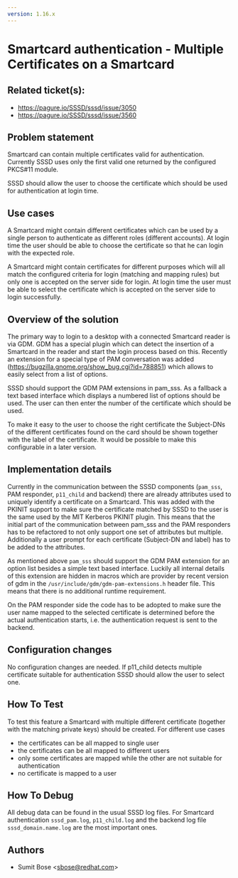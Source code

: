 ```yaml
---
version: 1.16.x
---
```


# Smartcard authentication - Multiple Certificates on a Smartcard

## Related ticket(s):

  - <https://pagure.io/SSSD/sssd/issue/3050>
  - <https://pagure.io/SSSD/sssd/issue/3560>

## Problem statement

Smartcard can contain multiple certificates valid for authentication. Currently SSSD uses only the first valid one returned by the configured PKCS\#11 module.

SSSD should allow the user to choose the certificate which should be used for authentication at login time.

## Use cases

A Smartcard might contain different certificates which can be used by a single person to authenticate as different roles (different accounts). At login time the user should be able to choose the certificate so that he can login with the expected role.

A Smartcard might contain certificates for different purposes which will all match the configured criteria for login (matching and mapping rules) but only one is accepted on the server side for login. At login time the user must be able to select the certificate which is accepted on the server side to login successfully.

## Overview of the solution

The primary way to login to a desktop with a connected Smartcard reader is via GDM. GDM has a special plugin which can detect the insertion of a Smartcard in the reader and start the login process based on this. Recently an extension for a special type of PAM conversation was added (<https://bugzilla.gnome.org/show_bug.cgi?id=788851>) which allows to easily select from a list of options.

SSSD should support the GDM PAM extensions in pam_sss. As a fallback a text based interface which displays a numbered list of options should be used. The user can then enter the number of the certificate which should be used.

To make it easy to the user to choose the right certificate the Subject-DNs of the different certificates found on the card should be shown together with the label of the certificate. It would be possible to make this configurable in a later version.

## Implementation details

Currently in the communication between the SSSD components (`pam_sss`, PAM responder, `p11_child` and backend) there are already attributes used to uniquely identify a certificate on a Smartcard. This was added with the PKINIT support to make sure the certificate matched by SSSD to the user is the same used by the MIT Kerberos PKINIT plugin. This means that the initial part of the communication between pam_sss and the PAM responders has to be refactored to not only support one set of attributes but multiple. Additionally a user prompt for each certificate (Subject-DN and label) has to be added to the attributes.

As mentioned above `pam_sss` should support the GDM PAM extension for an option list besides a simple text based interface. Luckily all internal details of this extension are hidden in macros which are provider by recent version of gdm in the `/usr/include/gdm/gdm-pam-extensions.h` header file. This means that there is no additional runtime requirement.

On the PAM responder side the code has to be adopted to make sure the user name mapped to the selected certificate is determined before the actual authentication starts, i.e. the authentication request is sent to the backend.

## Configuration changes

No configuration changes are needed. If p11_child detects multiple certificate suitable for authentication SSSD should allow the user to select one.

## How To Test

To test this feature a Smartcard with multiple different certificate (together with the matching private keys) should be created. For different use cases

  - the certificates can be all mapped to single user
  - the certificates can be all mapped to different users
  - only some certificates are mapped while the other are not suitable for authentication
  - no certificate is mapped to a user

## How To Debug

All debug data can be found in the usual SSSD log files. For Smartcard authentication `sssd_pam.log`, `p11_child.log` and the backend log file `sssd_domain.name.log` are the most important ones.

## Authors

  - Sumit Bose \<<sbose@redhat.com>\>
